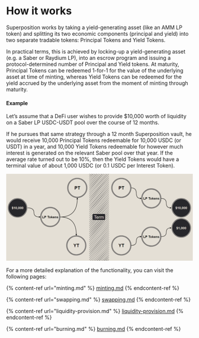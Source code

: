 # How it works

Superposition works by taking a yield-generating asset (like an AMM LP token) and splitting its two economic components (principal and yield) into two separate tradable tokens: Principal Tokens and Yield Tokens. 

In practical terms, this is achieved by locking-up a yield-generating asset (e.g. a Saber or Raydium LP), into an escrow program and issuing a protocol-determined number of Principal and Yield tokens. At maturity, Principal Tokens can be redeemed 1-for-1 for the value of the underlying asset at time of minting, whereas Yield Tokens can be redeemed for the yield accrued by the underlying asset from the moment of minting through maturity.

#### Example

Let’s assume that a DeFi user wishes to provide $10,000 worth of liquidity on a Saber LP USDC-USDT pool over the course of 12 months. 

If he pursues that same strategy through a 12 month Superposition vault, he would receive 10,000 Principal Tokens redeemable for 10,000 USDC (or USDT) in a year, and 10,000 Yield Tokens redeemable for however much interest is generated on the relevant Saber pool over that year. If the average rate turned out to be 10%, then the Yield Tokens would have a terminal value of about 1,000 USDC (or 0.1 USDC per Interest Token).

![](<../.gitbook/assets/image (2).png>)

For a more detailed explanation of the functionality, you can visit the following pages:

{% content-ref url="minting.md" %}
[minting.md](minting.md)
{% endcontent-ref %}

{% content-ref url="swapping.md" %}
[swapping.md](swapping.md)
{% endcontent-ref %}

{% content-ref url="liquidity-provision.md" %}
[liquidity-provision.md](liquidity-provision.md)
{% endcontent-ref %}

{% content-ref url="burning.md" %}
[burning.md](burning.md)
{% endcontent-ref %}
